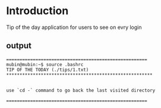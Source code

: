 # Introduction 
Tip of the day application for users to see on evry login
 
## output 



```
=====================================================
mubin@mubin:~$ source .bashrc
TIP OF THE TODAY (./tips/1.txt)
*******************************************************


use `cd -` command to go back the last visited directory

=====================================================
```

